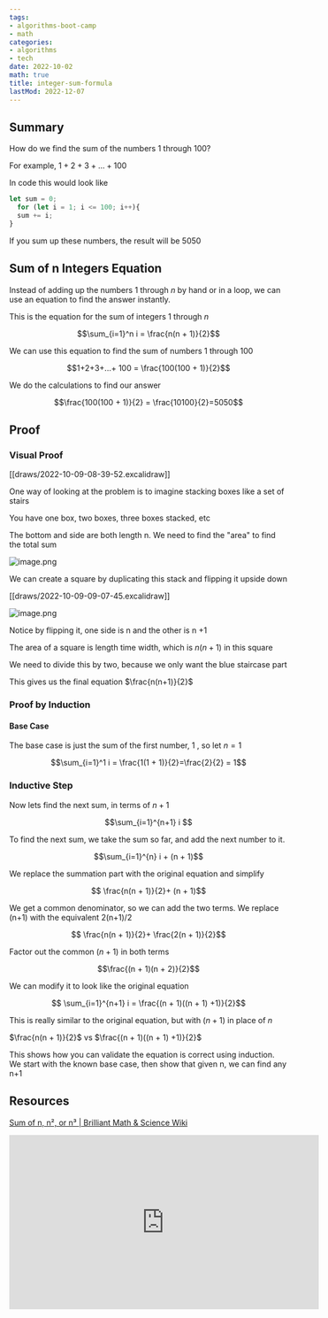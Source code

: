 ```yaml
---
tags:
- algorithms-boot-camp
- math
categories:
- algorithms
- tech
date: 2022-10-02
math: true
title: integer-sum-formula
lastMod: 2022-12-07
---
```

## Summary

How do we find the sum of the numbers 1 through 100?

For example, $1 + 2 + 3 + ... + 100$

In code this would look like

```js
let sum = 0;
  for (let i = 1; i <= 100; i++){
  sum += i;
}
```

If you sum up these numbers, the result will be $5050$

## Sum of n Integers Equation

Instead of adding up the numbers 1 through $n$ by hand or in a loop, we can use an equation to find the answer instantly.

This is the equation for the sum of integers 1 through $n$

$$\sum_{i=1}^n i = \frac{n(n + 1)}{2}$$

We can use this equation to find the sum of numbers 1 through 100

$$1+2+3+...+ 100 = \frac{100(100 + 1)}{2}$$

We do the calculations to find our answer

$$\frac{100(100 + 1)}{2} = \frac{10100}{2}=5050$$

## Proof

### Visual Proof

[[draws/2022-10-09-08-39-52.excalidraw]]

One way of looking at the problem is to imagine stacking boxes like a set of stairs

You have one box, two boxes, three boxes stacked, etc

The bottom and side are both length n. We need to find the "area" to find the total sum

![image.png](/assets/image_1665341986063_0.png)

We can create a square by duplicating this stack and flipping it upside down

[[draws/2022-10-09-09-07-45.excalidraw]]

![image.png](/assets/image_1665465573710_0.png)

Notice by flipping it, one side is n and the other is n +1

The area of a square is length time width,  which is $n(n+1)$ in this square

We need to divide this by two, because we only want the blue staircase part

This gives us the final equation $\frac{n(n+1)}{2}$

### Proof by Induction

#### Base Case

The base case is just the sum of the first number, $1$ , so let $n=1$

$$\sum_{i=1}^1 i = \frac{1(1 + 1)}{2}=\frac{2}{2} = 1$$

### Inductive Step

Now lets find the next sum, in terms of $n+1$

$$\sum_{i=1}^{n+1} i $$

To find the next sum, we take the sum so far, and add the next number to it.

$$\sum_{i=1}^{n} i + (n + 1)$$

We replace the summation part with the original equation and simplify

$$ \frac{n(n + 1)}{2}+ (n + 1)$$

We get a common denominator, so we can add the two terms. We replace (n+1) with the equivalent 2(n+1)/2

$$ \frac{n(n + 1)}{2}+ \frac{2(n + 1)}{2}$$

Factor out the common $(n+1)$ in both terms

$$\frac{(n + 1)(n + 2)}{2}$$

We can modify it to look like the original equation

$$ \sum_{i=1}^{n+1} i = \frac{(n + 1)((n + 1) +1)}{2}$$

This is really similar to the original equation, but with $(n + 1)$ in place of $n$

$\frac{n(n + 1)}{2}$ vs  $\frac{(n + 1)((n + 1) +1)}{2}$

This shows how you can validate the equation is correct using induction. We start with the known base case, then show that given n, we can find any n+1

## Resources

[Sum of n, n², or n³ | Brilliant Math & Science Wiki](https://brilliant.org/wiki/sum-of-n-n2-or-n3)

<iframe width="560" height="315" src="https://www.youtube.com/embed/eHbtc50-qXo" title="YouTube video player" frameborder="0" allow="accelerometer; autoplay; clipboard-write; encrypted-media; gyroscope; picture-in-picture" allowfullscreen></iframe>
